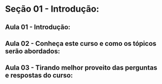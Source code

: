 # Seção 01 - Introdução:

## Aula 01 - Introdução:

## Aula 02 - Conheça este curso e como os tópicos serão abordados:

## Aula 03 - Tirando melhor proveito das perguntas e respostas do curso:
